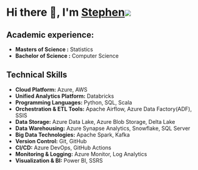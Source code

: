 # Hi there 👋, I'm [Stephen](https://github.com/Stephen-Data-Engineer-Public/Stephen-Data-Engineer-Public)![](https://via.placeholder.com/15/008000/000000?text=+) 
## Academic experience:
- **Masters of Science :** Statistics
- **Bachelor of Science :** Computer Science
## Technical Skills
- **Cloud Platform:** Azure, AWS
- **Unified Analytics Platform:** Databricks
- **Programming Languages:** Python, SQL, Scala
- **Orchestration & ETL Tools:** Apache Airflow, Azure Data Factory(ADF), SSIS
- **Data Storage:** Azure Data Lake, Azure Blob Storage, Delta Lake
- **Data Warehousing:** Azure Synapse Analytics, Snowflake, SQL Server
- **Big Data Technologies:** Apache Spark, Kafka
- **Version Control:** Git, GitHub
- **CI/CD:** Azure DevOps, GitHub Actions
- **Monitoring & Logging:** Azure Monitor, Log Analytics
- **Visualization & BI:** Power BI, SSRS

<!--
**Stephen-Data-Engineer-Public/Stephen-Data-Engineer-Public** is a ✨ _special_ ✨ repository because its `README.md` (this file) appears on your GitHub profile.

Here are some ideas to get you started:

- 🔭 I’m currently working on ...
- 🌱 I’m currently learning ...
- 👯 I’m looking to collaborate on ...
- 🤔 I’m looking for help with ...
- 💬 Ask me about ...
- 📫 How to reach me: ...
- 😄 Pronouns: ...
- ⚡ Fun fact: ...
-->
